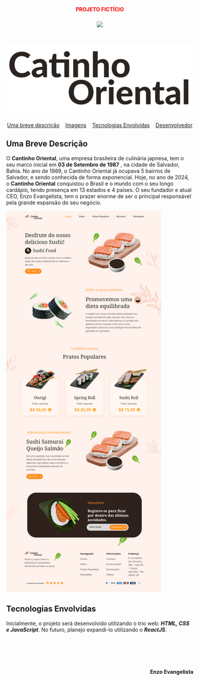 <div align="center">
  <span style="font-weight: bold; text-transform: uppercase; margin-bottom: 10px; display: inline-block; color: red">Projeto Fictício</span>
  <p>
    <img src="http://img.shields.io/static/v1?label=STATUS&message=EM%20DESENVOLVIMENTO&color=RED&style=for-the-badge" #vitrinedev/>
  </p>
</div>

<h1 align="center">
  <img src="src/img/markdown/brand.svg" alt="Logo">
</h1>

<ul style="padding: 0; list-style: none; display: flex; flex-direction: row; gap: 1rem; justify-content: center; align-items: center;">
  <li>
    <a href="#uma-breve-descrição">Uma breve descrição</a>
  </li>

  <li>
    <a href="#imagens">Imagens</a>
  </li>

  <li>
    <a href="#tecnologias-envolvidas">Tecnologias Envolvidas</a>
  </li>

  <li>
    <a href="#desenvolvedor">Desenvolvedor</a>
  </li>
</ul>

## Uma Breve Descrição

O **Cantinho Oriental**, uma empresa brasileira de culinária japnesa, tem o seu marco inicial em **03 de Setembro de 1987** , na cidade de Salvador, Bahia. No ano de 1989, o Cantinho Oriental já ocupava 5 bairros de Salvador, e sendo conhecida de forma exponencial. Hoje, no ano de 2024, o **Cantinho Oriental** conquistou o Brasil e o mundo com o seu longo cardápio, tendo presença em 13 estados e 4 países. O seu fundador e atual CEO, Enzo Evangelista, tem o prazer enorme de ser o principal responsável pela grande expansão do seu negócio.

<img src="src/img/markdown/design.png" alt="Design completo">

## Tecnologias Envolvidas

Inicialmente, o projeto será desenvolvido utilizando o trio web: **_HTML, CSS e JavaScript_**. No futuro, planejo expandi-lo utilizando o **_ReactJS_**.

<div style="text-align: right; margin-top: 6rem;">
  <strong>Enzo Evangelista</strong>
</div>
